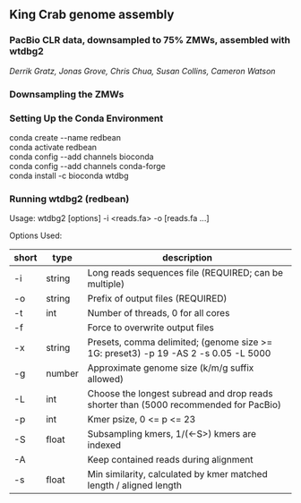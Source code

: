 ## King Crab genome assembly

### PacBio CLR data, downsampled to 75% ZMWs, assembled with wtdbg2

*Derrik Gratz, Jonas Grove, Chris Chua, Susan Collins, Cameron Watson*

### Downsampling the ZMWs

### Setting Up the Conda Environment

conda create --name redbean  
conda activate redbean  
conda config --add channels bioconda  
conda config --add channels conda-forge  
conda install -c bioconda wtdbg  

### Running wtdbg2 (redbean)

Usage: wtdbg2 [options] -i <reads.fa> -o <prefix> [reads.fa ...]  
  
Options Used:  

| short | type    | description                                                                                |
| ----- | ------- | -------------------------------------------------------------------------------------------|
| -i    | string  | Long reads sequences file (REQUIRED; can be multiple)                                      |
| -o    | string  | Prefix of output files (REQUIRED)                                                          |
| -t    | int     | Number of threads, 0 for all cores                                                         |
| -f    |         | Force to overwrite output files                                                            |
| -x    | string  | Presets, comma delimited; (genome size >= 1G: preset3) -p 19 -AS 2 -s 0.05 -L 5000         |
| -g    | number  | Approximate genome size (k/m/g suffix allowed)                                             |
| -L    | int     | Choose the longest subread and drop reads shorter than <int> (5000 recommended for PacBio) |
| -p    | int     | Kmer psize, 0 <= p <= 23                                                                   |
| -S    | float   | Subsampling kmers, 1/(<-S>) kmers are indexed                                              |
| -A    |         | Keep contained reads during alignment                                                      |
| -s    | float   | Min similarity, calculated by kmer matched length / aligned length                         |
